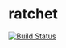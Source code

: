 # ratchet

[![Build Status][travis-img]][travis]

[travis-img]: https://travis-ci.org/iamvery/ratchetjs.svg?branch=master
[travis]: https://travis-ci.org/iamvery/ratchetjs
